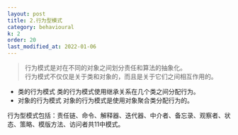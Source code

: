 ```yaml
---
layout: post
title: 2.行为型模式
category: behavioural
k: 2
order: 20
last_modified_at: 2022-01-06
---
```


> 行为模式是对在不同的对象之间划分责任和算法的抽象化。  
> 行为模式不仅仅是关于类和对象的，而且是关于它们之间相互作用的。     
- 类的行为模式 类的行为模式使用继承关系在几个类之间分配行为。
- 对象的行为模式 对象的行为模式是使用对象聚合类分配行为的。

行为型模式包括：责任链、命令、解释器、迭代器、中介者、备忘录、观察者、状态、策略、模版方法、访问者共11中模式。
